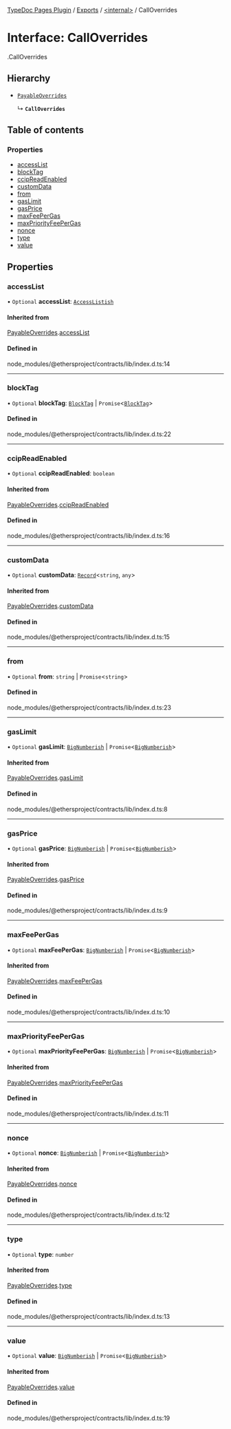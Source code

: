 [TypeDoc Pages Plugin](../README.md) / [Exports](../modules.md) / [<internal\>](../modules/internal_.md) / CallOverrides

# Interface: CallOverrides

[<internal>](../modules/internal_.md).CallOverrides

## Hierarchy

- [`PayableOverrides`](internal_.PayableOverrides.md)

  ↳ **`CallOverrides`**

## Table of contents

### Properties

- [accessList](internal_.CallOverrides.md#accesslist)
- [blockTag](internal_.CallOverrides.md#blocktag)
- [ccipReadEnabled](internal_.CallOverrides.md#ccipreadenabled)
- [customData](internal_.CallOverrides.md#customdata)
- [from](internal_.CallOverrides.md#from)
- [gasLimit](internal_.CallOverrides.md#gaslimit)
- [gasPrice](internal_.CallOverrides.md#gasprice)
- [maxFeePerGas](internal_.CallOverrides.md#maxfeepergas)
- [maxPriorityFeePerGas](internal_.CallOverrides.md#maxpriorityfeepergas)
- [nonce](internal_.CallOverrides.md#nonce)
- [type](internal_.CallOverrides.md#type)
- [value](internal_.CallOverrides.md#value)

## Properties

### accessList

• `Optional` **accessList**: [`AccessListish`](../modules/internal_.md#accesslistish)

#### Inherited from

[PayableOverrides](internal_.PayableOverrides.md).[accessList](internal_.PayableOverrides.md#accesslist)

#### Defined in

node_modules/@ethersproject/contracts/lib/index.d.ts:14

___

### blockTag

• `Optional` **blockTag**: [`BlockTag`](../modules/internal_.md#blocktag) \| `Promise`<[`BlockTag`](../modules/internal_.md#blocktag)\>

#### Defined in

node_modules/@ethersproject/contracts/lib/index.d.ts:22

___

### ccipReadEnabled

• `Optional` **ccipReadEnabled**: `boolean`

#### Inherited from

[PayableOverrides](internal_.PayableOverrides.md).[ccipReadEnabled](internal_.PayableOverrides.md#ccipreadenabled)

#### Defined in

node_modules/@ethersproject/contracts/lib/index.d.ts:16

___

### customData

• `Optional` **customData**: [`Record`](../modules/internal_.md#record)<`string`, `any`\>

#### Inherited from

[PayableOverrides](internal_.PayableOverrides.md).[customData](internal_.PayableOverrides.md#customdata)

#### Defined in

node_modules/@ethersproject/contracts/lib/index.d.ts:15

___

### from

• `Optional` **from**: `string` \| `Promise`<`string`\>

#### Defined in

node_modules/@ethersproject/contracts/lib/index.d.ts:23

___

### gasLimit

• `Optional` **gasLimit**: [`BigNumberish`](../modules/internal_.md#bignumberish) \| `Promise`<[`BigNumberish`](../modules/internal_.md#bignumberish)\>

#### Inherited from

[PayableOverrides](internal_.PayableOverrides.md).[gasLimit](internal_.PayableOverrides.md#gaslimit)

#### Defined in

node_modules/@ethersproject/contracts/lib/index.d.ts:8

___

### gasPrice

• `Optional` **gasPrice**: [`BigNumberish`](../modules/internal_.md#bignumberish) \| `Promise`<[`BigNumberish`](../modules/internal_.md#bignumberish)\>

#### Inherited from

[PayableOverrides](internal_.PayableOverrides.md).[gasPrice](internal_.PayableOverrides.md#gasprice)

#### Defined in

node_modules/@ethersproject/contracts/lib/index.d.ts:9

___

### maxFeePerGas

• `Optional` **maxFeePerGas**: [`BigNumberish`](../modules/internal_.md#bignumberish) \| `Promise`<[`BigNumberish`](../modules/internal_.md#bignumberish)\>

#### Inherited from

[PayableOverrides](internal_.PayableOverrides.md).[maxFeePerGas](internal_.PayableOverrides.md#maxfeepergas)

#### Defined in

node_modules/@ethersproject/contracts/lib/index.d.ts:10

___

### maxPriorityFeePerGas

• `Optional` **maxPriorityFeePerGas**: [`BigNumberish`](../modules/internal_.md#bignumberish) \| `Promise`<[`BigNumberish`](../modules/internal_.md#bignumberish)\>

#### Inherited from

[PayableOverrides](internal_.PayableOverrides.md).[maxPriorityFeePerGas](internal_.PayableOverrides.md#maxpriorityfeepergas)

#### Defined in

node_modules/@ethersproject/contracts/lib/index.d.ts:11

___

### nonce

• `Optional` **nonce**: [`BigNumberish`](../modules/internal_.md#bignumberish) \| `Promise`<[`BigNumberish`](../modules/internal_.md#bignumberish)\>

#### Inherited from

[PayableOverrides](internal_.PayableOverrides.md).[nonce](internal_.PayableOverrides.md#nonce)

#### Defined in

node_modules/@ethersproject/contracts/lib/index.d.ts:12

___

### type

• `Optional` **type**: `number`

#### Inherited from

[PayableOverrides](internal_.PayableOverrides.md).[type](internal_.PayableOverrides.md#type)

#### Defined in

node_modules/@ethersproject/contracts/lib/index.d.ts:13

___

### value

• `Optional` **value**: [`BigNumberish`](../modules/internal_.md#bignumberish) \| `Promise`<[`BigNumberish`](../modules/internal_.md#bignumberish)\>

#### Inherited from

[PayableOverrides](internal_.PayableOverrides.md).[value](internal_.PayableOverrides.md#value)

#### Defined in

node_modules/@ethersproject/contracts/lib/index.d.ts:19
